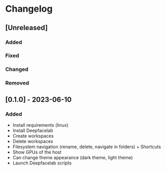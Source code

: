 # Changelog

## [Unreleased]

### Added

### Fixed

### Changed

### Removed

## [0.1.0] - 2023-06-10

### Added

- Install requirements (linux)
- Install Deepfacelab
- Create workspaces
- Delete workspaces
- Filesystem navigation (rename, delete, navigate in folders) + Shortcuts
- Show GPUs of the host
- Can change theme appearance (dark theme, light theme)
- Launch Deepfacelab scripts

